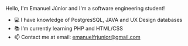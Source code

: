Hello, I'm Emanuel Júnior and I'm a software engineering student!

- 💻 I have knowledge of PostgresSQL, JAVA and UX Design databases
- 📚 I’m currently learning PHP and HTML/CSS
- 📫 Contact me at email: emanuelfrjunior@gmail.com

<!---
EmanuelfrJunior/EmanuelfrJunior is a ✨ special ✨ repository because its `README.md` (this file) appears on your GitHub profile.
You can click the Preview link to take a look at your changes.
--->
